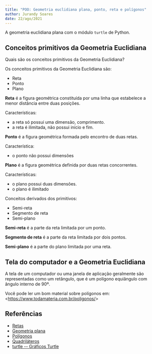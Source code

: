```yaml
---
title: "POO: Geometria euclidiana plana, ponto, reta e polígonos"
author: Jurandy Soares
date: 22/ago/2021
---
```


A geometria euclidiana plana com o módulo `turtle` de Python. 

## Conceitos primitivos da Geometria Euclidiana

Quais são os conceitos primitivos da Geometria Euclidiana?

Os conceitos primitivos da Geometria Euclidiana são:

- Reta
- Ponto
- Plano

**Reta** é a figura geométrica constituída por uma linha que estabelece a menor distância entre duas posições.

Características:

- a reta só possui uma dimensão, comprimento.
- a reta é ilimitada, não possui início e fim.

**Ponto** é a figura geométrica formada pelo encontro de duas retas.

Característica:

- o ponto não possui dimensões

**Plano** é a figura geométrica definida por duas retas concorrentes.

Características:

- o plano possui duas dimensões.
- o plano é ilimitado

Conceitos  derivados dos primitivos:

- Semi-reta
- Segmento de reta
- Semi-plano

**Semi-reta** é a parte da reta limitada por um ponto.

**Segmento de reta** é a parte da reta limitada por dois pontos.

**Semi-plano** é a parte do plano limitada por uma reta.


## Tela do computador e a Geometria Euclidiana

A tela de um computador ou uma janela de aplicação geralmente são representadas como um retângulo, que é um polígono equiângulo com ângulo interno de 90º.

Você pode ler um bom material sobre polígonos em: \<<https://www.todamateria.com.br/poligonos/>\>

## Referências

- [Retas](http://objetoseducacionais2.mec.gov.br/bitstream/handle/mec/10396/geo0101.htm)
- [Geometria plana](https://www.todamateria.com.br/geometria-plana/)
- [Polígonos](https://www.todamateria.com.br/poligonos/)
- [Quadriláteros](https://www.todamateria.com.br/quadrilateros/)
- [turtle -- Gráficos Turtle](https://docs.python.org/pt-br/3/library/turtle.html)
